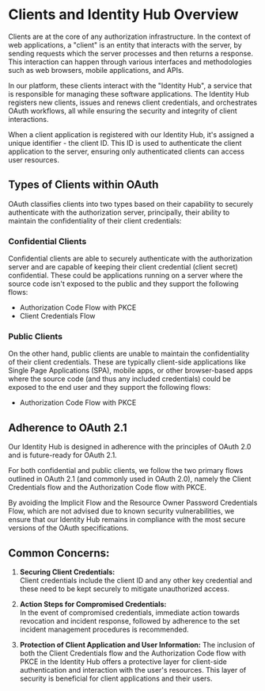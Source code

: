 # Clients and Identity Hub Overview

Clients are at the core of any authorization infrastructure. In the context of web applications, a "client" is an entity that interacts with the server, by sending requests which the server processes and then returns a response. This interaction can happen through various interfaces and methodologies such as web browsers, mobile applications, and APIs.

In our platform, these clients interact with the "Identity Hub", a service that is responsible for managing these software applications. The Identity Hub registers new clients, issues and renews client credentials, and orchestrates OAuth workflows, all while ensuring the security and integrity of client interactions.

When a client application is registered with our Identity Hub, it's assigned a unique identifier - the client ID. This ID is used to authenticate the client application to the server, ensuring only authenticated clients can access user resources.

## Types of Clients within OAuth

OAuth classifies clients into two types based on their capability to securely authenticate with the authorization server, principally, their ability to maintain the confidentiality of their client credentials:

### Confidential Clients
Confidential clients are able to securely authenticate with the authorization server and are capable of keeping their client credential (client secret) confidential. These could be applications running on a server where the source code isn't exposed to the public and they support the following flows:

- Authorization Code Flow with PKCE
- Client Credentials Flow


### Public Clients
On the other hand, public clients are unable to maintain the confidentiality of their client credentials. These are typically client-side applications like Single Page Applications (SPA), mobile apps, or other browser-based apps where the source code (and thus any included credentials) could be exposed to the end user and they support the following flows:

- Authorization Code Flow with PKCE

## Adherence to OAuth 2.1
Our Identity Hub is designed in adherence with the principles of OAuth 2.0 and is future-ready for OAuth 2.1.

For both confidential and public clients, we follow the two primary flows outlined in OAuth 2.1 (and commonly used in OAuth 2.0), namely the Client Credentials flow and the Authorization Code flow with PKCE.

By avoiding the Implicit Flow and the Resource Owner Password Credentials Flow, which are not advised due to known security vulnerabilities, we ensure that our Identity Hub remains in compliance with the most secure versions of the OAuth specifications.

## Common Concerns:

1. **Securing Client Credentials:**  
    Client credentials include the client ID and any other key credential and these need to be kept securely to mitigate unauthorized access.
	
2. **Action Steps for Compromised Credentials:**  
    In the event of compromised credentials, immediate action towards revocation and incident response, followed by adherence to the set incident management procedures is recommended.
	
3. **Protection of Client Application and User Information:** 
    The inclusion of both the Client Credentials flow and the Authorization Code flow with PKCE in the Identity Hub offers a protective layer for client-side authentication and interaction with the user's resources. This layer of security is beneficial for client applications and their users. 